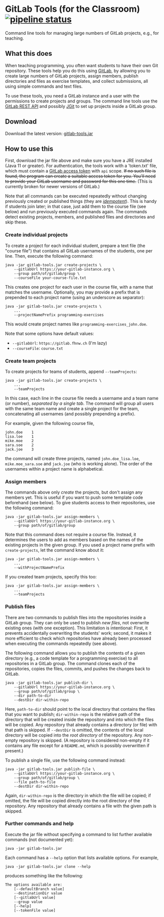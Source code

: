 # GitLab Tools (for the Classroom) [![pipeline status](https://gitlab.fhnw.ch/michael.faes/gitlab-tools/badges/main/pipeline.svg)](https://gitlab.fhnw.ch/michael.faes/gitlab-tools/-/commits/main)

Command line tools for managing large numbers of GitLab projects, e.g., for 
teaching.

## What this does

When teaching programming, you often want students to have their own Git 
repository. These tools help you do this using
[GitLab](https://about.gitlab.com/), by allowing you to create large numbers 
of GitLab projects, assign members, publish directories and files as
exercise templates, and collect submissions, all using simple commands and
text files.

To use these tools, you need a GitLab instance and a user with the 
permissions to create projects and groups. The command line tools use the
[GitLab REST API](https://docs.gitlab.com/ee/api/) and possibly
[JGit](https://www.eclipse.org/jgit/) to set up projects inside a GitLab 
group.


## Download

Download the latest version:
[gitlab-tools.jar](https://gitlab.fhnw.ch/michael.faes/gitlab-tools/-/jobs/artifacts/main/raw/target/gitlab-tools.jar?job=integration-test)


## How to use this

First, download the jar file above and make sure you have a JRE installed 
(Java 11 or greater). For authentication, the tools work with a 'token.txt' 
file, which must contain a
[GitLab access token](https://docs.gitlab.com/ee/user/profile/personal_access_tokens.html)
with `api` scope. ~~If no such file is found, the program can create a
suitable access token for you. You'll need to provide your GitLab username 
and password for this one time.~~ (This is currently broken for newer versions of GitLab.)

Note that all commands can be executed repeatedly without changing 
previously created or published things (they are _[idempotent](https://en.wikipedia.org/wiki/Idempotence)_).
This is handy if students join later; in that case, just add them to the 
course file (see below) and run previously executed commands again. The 
commands detect existing projects, members, and published files and
directories and skip these.

### Create individual projects

To create a project for each individual student, prepare a text file 
(the "course file") that contains all GitLab usernames of the students, one
per line. Then, execute the following command:

    java -jar gitlab-tools.jar create-projects \
        --gitlabUrl https://your-gitlab-instance.org \
        --group path/of/gitlab/group \
        --courseFile your-course-file.txt

This creates one project for each user in the course file, with a name 
that matches the username. Optionally, you may provide a prefix that is 
prepended to each project name (using an underscore as separator):

    java -jar gitlab-tools.jar create-projects \
        ...
        --projectNamePrefix programming-exercises

This would create project names like `programming-exercises_john.doe`.

Note that some options have default values:
* `--gitlabUrl`: `https://gitlab.fhnw.ch` (I'm lazy)
* `--courseFile`: `course.txt`

### Create team projects

To create projects for teams of students, append `--teamProjects`:

    java -jar gitlab-tools.jar create-projects \
        ...
        --teamProjects

In this case, each line in the course file needs a username and a team name
(or number), *separated by a single tab*. The command will group all users 
with the same team name and create a single project for the team, 
concatenating all usernames (and possibly prepending a prefix).

For example, given the following course file,

    john.doe	1
    lisa.loe	1
    mike.moe	2
    sara.soe	2
    jack.joe	3

the command will create three projects, named `john.doe_lisa.loe`,
`mike.moe_sara.soe` and `jack.joe` (who is working alone). The 
order of the usernames within a project name is alphabetical.

### Assign members

The commands above only *create* the projects, but don't assign any members 
yet. This is useful if you want to push some template code beforehand (see 
below). To give students access to their repositories, use the following 
command:

    java -jar gitlab-tools.jar assign-members \
        --gitlabUrl https://your-gitlab-instance.org \
        --group path/of/gitlab/group


Note that this command does not require a course file. Instead, it 
determines the users to add as members based on the names of the existing 
projects in the given group. If you used a project name prefix with 
`create-projects`, let the command know about it:

    java -jar gitlab-tools.jar assign-members \
        ...
        --withProjectNamePrefix

If you created team projects, specify this too:

    java -jar gitlab-tools.jar assign-members \
        ...
        --teamProjects

### Publish files

There are two commands to publish files into the repositories inside a
GitLab group. They can only be used to publish _new files_, not overwrite
existing ones (with one exception). This limitation is intentional: First,
it prevents accidentally overwriting the students' work; second, it makes it
more efficient to check which repositories have already been processed when
executing the commands repeatedly (see above).

The following command allows you to publish the contents of a given directory
(e.g., a code template for a programming exercise) to all repositories in a
GitLab group. The command clones each of the repositories, copies the files,
commits, and pushes the changes back to GitLab.

    java -jar gitlab-tools.jar publish-dir \
        --gitlabUrl https://your-gitlab-instance.org \
        --group path/of/gitlab/group \
        --dir path-to-dir
        --destDir dir-within-repo

Here, `path-to-dir` should point to the local directory that contains the
files that you want to publish; `dir-within-repo` is the relative path of
the directory that will be created inside the repository and into which the
files will be copied. Any repository that already contains a directory (or
file) with that path is skipped. If `--destDir` is omitted, the
contents of the local directory will be copied into the _root directory_ of
the repository. Any non-empty repository is skipped. (A repository is
considered non-empty if it contains any file except for a `README.md`, which
is possibly overwritten if present.)

To publish a single file, use the following command instead:

    java -jar gitlab-tools.jar publish-file \
        --gitlabUrl https://your-gitlab-instance.org \
        --group path/of/gitlab/group \
        --file path-to-file
        --destDir dir-within-repo

Again, `dir-within-repo` is the directory in which the file will be copied;
if omitted, the file will be copied directly into the root directory of the
repository. Any repository that already contains a file with the given path is skipped.

### Further commands and help

Execute the jar file without specifying a command to list further available 
commands (not documented yet):

    java -jar gitlab-tools.jar

Each command has a `--help` option that lists available options. For example,

    java -jar gitlab-tools.jar clone --help

produces something like the following:

    The options available are:
        [--defaultBranch value]
        --destinationDir value
        [--gitlabUrl value]
        --group value
        [--help]
        [--tokenFile value]
